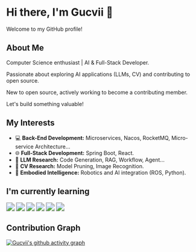

# Hi there, I'm Gucvii 👋

Welcome to my GitHub profile!

## About Me

Computer Science enthusiast | AI & Full-Stack Developer.

Passionate about exploring AI applications (LLMs, CV) and contributing to open source. 

New to open source, actively working to become a contributing member.

Let's build something valuable!

## My Interests

- 💻 **Back-End Development:** Microservices, Nacos, RocketMQ, Micro-service Architecture...
- 🌐 **Full-Stack Development:** Spring Boot, React.
- 💬 **LLM Research:** Code Generation, RAG, Workflow, Agent...
- 👀 **CV Research:** Model Pruning, Image Recognition.
- 🤖 **Embodied Intelligence:** Robotics and AI integration (ROS, Python).

## I'm currently learning

<img src="https://img.shields.io/badge/k8s-578FFF?style=flat-square" style="zoom:140%;" /> <img src="https://img.shields.io/badge/Istio-3674B5?style=flat-square" style="zoom:140%;" /> <img src="https://img.shields.io/badge/Kserve-578FCA?style=flat-square" style="zoom:140%;" /> <img src="https://img.shields.io/badge/Go-71BBB2?style=flat-square" style="zoom:140%;" /> <img src="https://img.shields.io/badge/MCP-7886C7?style=flat-square" style="zoom:140%;" /> <img src="https://img.shields.io/badge/Cloud Native-blue?style=flat-square" style="zoom:140%;" />

## Contribution Graph

[![Gucvii's github activity graph](https://github-readme-activity-graph.vercel.app/graph?username=Gucvii&theme=high-contrast&radius=8&hide_title=true)](https://github.com/ashutosh00710/github-readme-activity-graph)
